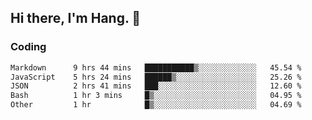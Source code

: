 ## Hi there, I'm Hang. 👋

### Coding

<!--START_SECTION:waka-->

```txt
Markdown      9 hrs 44 mins   ███████████▒░░░░░░░░░░░░░   45.54 %
JavaScript    5 hrs 24 mins   ██████▒░░░░░░░░░░░░░░░░░░   25.26 %
JSON          2 hrs 41 mins   ███░░░░░░░░░░░░░░░░░░░░░░   12.60 %
Bash          1 hr 3 mins     █▒░░░░░░░░░░░░░░░░░░░░░░░   04.95 %
Other         1 hr            █▒░░░░░░░░░░░░░░░░░░░░░░░   04.69 %
```

<!--END_SECTION:waka-->
